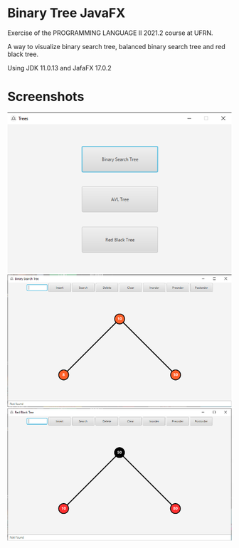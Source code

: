 # Binary Tree JavaFX

Exercise of the PROGRAMMING LANGUAGE II 2021.2 course at UFRN.

A way to visualize binary search tree, balanced binary search tree and red black tree.

Using JDK 11.0.13 and JafaFX 17.0.2

# Screenshots

<center><img width="600" src="https://github.com/matheusriv/binary_tree_javafx/blob/main/images/homescreen.png"></center>
<center>

<center><img width="600" src="https://github.com/matheusriv/binary_tree_javafx/blob/main/images/binarytree.png"></center>
<center>

<center><img width="600" src="https://github.com/matheusriv/binary_tree_javafx/blob/main/images/redblacktree.png"></center>
<center>
